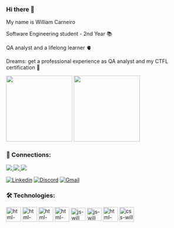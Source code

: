 ### Hi there 👋

My name is William Carneiro

Software Engineering student - 2nd Year 📚

QA analyst and a lifelong learner 🫀

Dreams: get a professional experience as QA analyst and my CTFL certification 🤖

<div>
  <img height= 180em src= "https://github-readme-stats.vercel.app/api?username=WillCarneiro&show_icons=true&theme=tokyonight"/>
  <img height= 180em src= "https://github-readme-stats.vercel.app/api/top-langs/?username=WillCarneiro&layout=compact&theme=tokyonight"/>
</div>

### 🔗 Connections:

<a href="https://www.linkedin.com/in/willcarneiro/" target="_blank">
    <img src="https://img.shields.io/badge/LinkedIn-0077B5?style=for-the-badge&logo=linkedin&logoColor=white" target="_blank">
</a>
<a href="https://www.discordapp.com/users/710470813907681351" target="_blank">
    <img src="https://img.shields.io/badge/Discord-7289DA?style=for-the-badge&logo=discord&logoColor=white" target="_blank">
</a>
<a href="mailto:willdoro.carneiro91@gmail.com" target="_blank">
    <img src="https://img.shields.io/badge/Gmail-D14836?style=for-the-badge&logo=gmail&logoColor=white" target="_blank">
</a>

[![Linkedin](https://img.shields.io/badge/LinkedIn-0077B5?style=for-the-badge&logo=linkedin&logoColor=white)](https://www.linkedin.com/in/willcarneiro/)
[![Discord](https://img.shields.io/badge/Discord-7289DA?style=for-the-badge&logo=discord&logoColor=white)](https://www.discordapp.com/users/710470813907681351)
[![Gmail](https://img.shields.io/badge/Gmail-D14836?style=for-the-badge&logo=gmail&logoColor=white)](mailto:willdoro.carneiro91@gmail.com)

### 🛠️ Technologies:

<div>
<img align= "center" alt= "html-will" height="40" width="40" src="https://cdn.jsdelivr.net/gh/devicons/devicon@latest/icons/jira/jira-original-wordmark.svg"/>
<img align= "center" alt= "html-will" height="40" width="40" src="https://cdn.jsdelivr.net/gh/devicons/devicon@latest/icons/postman/postman-original.svg"/>
<img align= "center" alt= "html-will" height="40" width="40" src="https://cdn.jsdelivr.net/gh/devicons/devicon@latest/icons/swagger/swagger-original.svg"/>          
<img align= "center" alt= "html-will" height="40" width="40" src="https://cdn.jsdelivr.net/gh/devicons/devicon@latest/icons/postgresql/postgresql-original-wordmark.svg"/>        
<img align= "center" alt= "js-will" height="35" width="40" src="https://cdn.jsdelivr.net/gh/devicons/devicon/icons/javascript/javascript-original.svg"/>
<img align= "center" alt= "js-will" height="35" width="40" src="https://cdn.jsdelivr.net/gh/devicons/devicon@latest/icons/mongodb/mongodb-original.svg"/>          
<img align= "center" alt= "html-will" height="40" width="40" src="https://cdn.jsdelivr.net/gh/devicons/devicon/icons/html5/html5-original.svg"/>
<img align= "center" alt= "css-will" height="40" width="40" src="https://cdn.jsdelivr.net/gh/devicons/devicon/icons/css3/css3-original.svg"/>

</div>           
